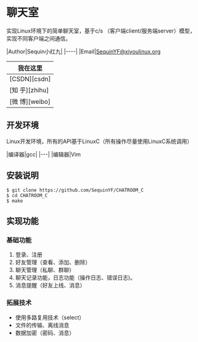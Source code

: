 # 聊天室

实现Linux环境下的简单聊天室，基于c/s （客户端client/服务端server）模型，实现不同客户端之间通信。


|Author|Sequin小红九|
|----|
|Email|SequinYF@xiyoulinux.org

|我在这里|
|---|
|[CSDN][csdn]
|[知 乎][zhihu]
|[微 博][weibo]

## 开发环境

Linux开发环境，所有的API基于LinuxC（所有操作尽量使用LinuxC系统调用）

 |编译器|gcc|
 |---|
 |编辑器|Vim

## 安装说明

```
$ git clone https://github.com/SequinYF/CHATROOM_C
$ cd CHATROOM_C
$ make
```

## 实现功能

### 基础功能
1. 登录、注册
2. 好友管理（查看、添加、删除）
3. 聊天管理（私聊、群聊）
4. 聊天记录功能，日志功能（操作日志、错误日志)。
5. 消息提醒（好友上线、消息）

### 拓展技术
- 使用多路复用技术（select）
- 文件的传输、离线消息
- 数据加密（密码、消息）
